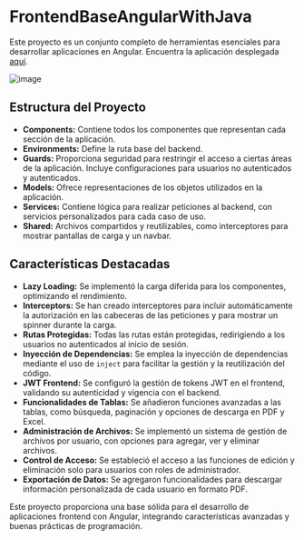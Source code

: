 # FrontendBaseAngularWithJava

Este proyecto es un conjunto completo de herramientas esenciales para desarrollar aplicaciones en Angular. Encuentra la aplicación desplegada [aquí](https://frontendbaseangularwithjava.netlify.app/inicio).

![image](https://github.com/sergio185678/FrontendBaseAngularWithJava/assets/67492035/8015eda4-de58-431c-8066-db3fbc656c60)

## Estructura del Proyecto

- **Components:** Contiene todos los componentes que representan cada sección de la aplicación.
- **Environments:** Define la ruta base del backend.
- **Guards:** Proporciona seguridad para restringir el acceso a ciertas áreas de la aplicación. Incluye configuraciones para usuarios no autenticados y autenticados.
- **Models:** Ofrece representaciones de los objetos utilizados en la aplicación.
- **Services:** Contiene lógica para realizar peticiones al backend, con servicios personalizados para cada caso de uso.
- **Shared:** Archivos compartidos y reutilizables, como interceptores para mostrar pantallas de carga y un navbar.

## Características Destacadas

- **Lazy Loading:** Se implementó la carga diferida para los componentes, optimizando el rendimiento.
- **Interceptors:** Se han creado interceptores para incluir automáticamente la autorización en las cabeceras de las peticiones y para mostrar un spinner durante la carga.
- **Rutas Protegidas:** Todas las rutas están protegidas, redirigiendo a los usuarios no autenticados al inicio de sesión.
- **Inyección de Dependencias:** Se emplea la inyección de dependencias mediante el uso de `inject` para facilitar la gestión y la reutilización del código.
- **JWT Frontend:** Se configuró la gestión de tokens JWT en el frontend, validando su autenticidad y vigencia con el backend.
- **Funcionalidades de Tablas:** Se añadieron funciones avanzadas a las tablas, como búsqueda, paginación y opciones de descarga en PDF y Excel.
- **Administración de Archivos:** Se implementó un sistema de gestión de archivos por usuario, con opciones para agregar, ver y eliminar archivos.
- **Control de Acceso:** Se estableció el acceso a las funciones de edición y eliminación solo para usuarios con roles de administrador.
- **Exportación de Datos:** Se agregaron funcionalidades para descargar información personalizada de cada usuario en formato PDF.

Este proyecto proporciona una base sólida para el desarrollo de aplicaciones frontend con Angular, integrando características avanzadas y buenas prácticas de programación.
